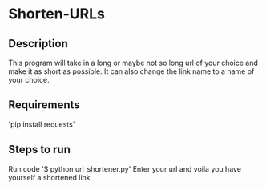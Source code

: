 # Shorten-URLs

## Description
This program will take in a long or maybe not so long url of your choice and make it as short as possible.
It can also change the link name to a name of your choice.

## Requirements
'pip install requests'

## Steps to run
Run code '$ python url_shortener.py'
Enter your url and voila you have yourself a shortened link
